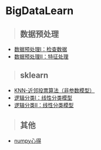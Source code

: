 # BigDataLearn

> ## 数据预处理
- [数据预处理I：检查数据](数据预处理I：检查数据.md)
- [数据预处理II：特征处理](数据预处理II：特征处理.md)

> ## sklearn
- [KNN-近邻投票算法（非参数模型）](KNN-近邻投票算法.md)
- [逻辑分类I：线性分类模型](逻辑分类I：线性分类模型.md)
- [逻辑分类II：线性分类模型](逻辑分类II：线性分类模型.md)

> ## 其他
- [numpy心得](numpy心得.md)